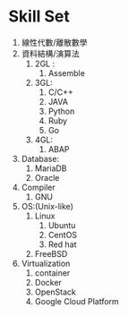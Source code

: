 # Skill Set

1. 線性代數/離散數學
2. 資料結構/演算法
   1. 2GL : 
      1. Assemble
   2. 3GL:
      1. C/C++
      2. JAVA
      3. Python
      4. Ruby
      5. Go
   3. 4GL:
      1. ABAP
3. Database:
   1. MariaDB
   2. Oracle
4. Compiler
   1. GNU
5. OS:\(Unix-like\)
   1. Linux
      1. Ubuntu
      2. CentOS
      3. Red hat
   2. FreeBSD
6. Virtualization
   1. container
   2. Docker
   3. OpenStack
   4. Google Cloud Platform



